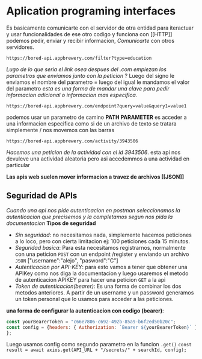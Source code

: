 # Aplication programing interfaces
Es basicamente comunicarte con el servidor de otra entidad para iteractuar y usar funcionalidades de ese otro codigo y funciona con [[HTTP]] podemos pedir, enviar y recibir informacion, *Comunicarte* con otros servidores. 
``` HTTP
https://bored-api.appbrewery.com/filter?type=education
```

*Lugo de lo que seria el link osea despues del .com empiezan los parametros que enviamos junto con la peticion* 
$?$ Luego del signo le enviamos el nombre del parametro 
$=$ luego del igual le mandamos el valor del parametro 
	_esta es una forma de mandar una clave para pedir informacion adicional o informacion mas especifica._ 
``` HTTP
https://bored-api.appbrewery.com/endpoint?query=value&query1=value1
```  


podemos usar un parametro de camino **PATH PARAMETER** 
	es acceder a una informacion especifica como si de un archivo de texto se tratara 
simplemente $/$ nos movemos con las barras 
``` HTTP
https://bored-api.appbrewery.com/activity/3943506
```
_Hacemos una peticion de la actividad con el id 3943506_. esta api nos devuleve una actividad aleatoria pero asi accedemmos a una actividad en particular 

**Las apis web suelen mover informacion a travez de archivos [[JSON]]**   

## Seguridad de APIs
_Cuando una api nos pide autenticacion en postman seleccionamos la autenticacion que precisemos y la completamos segun nos pida la documentacion_
**Tipos de seguridad**
- *Sin seguridad*: no necesitamos nada, simplemente hacemos peticiones a lo loco, pero con cierta limitacion ej: 100 peticiones cada 15 minutos. 
- *Seguridad basica*: Para esta necesitamos registrarnos, normalmente con una peticion `POST` con un endpoint /register y enviando un archivo `JSON` ["username":"alejo", "pasword":"C"]
- *Autenticacion por API-KEY*: para esto vamos a tener que obtener una APIKey como nos diga la documentacion y luego usaremos el metodo de autenticacion APIKEY para hacer una peticion `GET` a la api
- *Token de autenticacion(bearer)*: Es una forma de combinar los dos metodos anteriores. A partir de un username y un password generamos un token personal que lo usamos para acceder a las peticiones. 


**una forma de configurar la autenticacion con codigo (bearer)**:
``` js
const yourBearerToken = "c66e7806-c692-492b-85a9-b6f2ed50b20c";
const config = {headers: { Authorization: `Bearer ${yourBearerToken}` }
};
```
Luego usamos config como segundo parametro en la funcion `.get()` 
`const result = await axios.get(API_URL + "/secrets/" + searchId, config);`